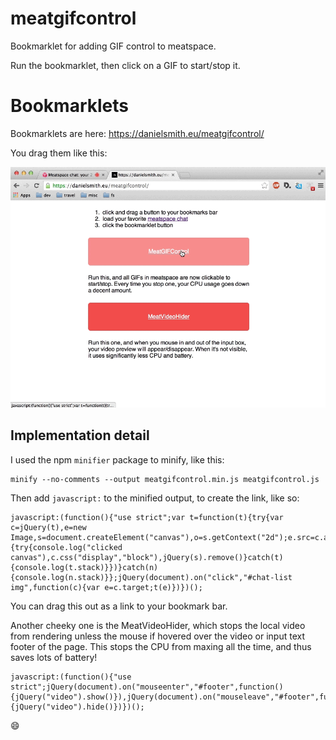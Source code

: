 # meatgifcontrol

Bookmarklet for adding GIF control to meatspace.

Run the bookmarklet, then click on a GIF to start/stop it.

# Bookmarklets

Bookmarklets are here:
https://danielsmith.eu/meatgifcontrol/

You drag them like this:

![Image of dragging the bookmarks](bookmarklet-drag.gif)


## Implementation detail

I used the npm `minifier` package to minify, like this:

    minify --no-comments --output meatgifcontrol.min.js meatgifcontrol.js

Then add `javascript:` to the minified output, to create the link, like so:

    javascript:(function(){"use strict";var t=function(t){try{var c=jQuery(t),e=new Image,s=document.createElement("canvas"),o=s.getContext("2d");e.src=c.attr("src"),s.width=e.width,s.height=e.height,o.drawImage(e,0,0),jQuery(s).insertAfter(c),jQuery(s).css("position","absolute"),jQuery(s).css("top","0px"),jQuery(s).css("left","18px"),c.css("display","none"),jQuery(s).click(function(){try{console.log("clicked canvas"),c.css("display","block"),jQuery(s).remove()}catch(t){console.log(t.stack)}})}catch(n){console.log(n.stack)}};jQuery(document).on("click","#chat-list img",function(c){var e=c.target;t(e)})})();

You can drag this out as a link to your bookmark bar.

Another cheeky one is the MeatVideoHider, which stops the local video from rendering unless the mouse if hovered over the video or input text footer of the page. This stops the CPU from maxing all the time, and thus saves lots of battery!

    javascript:(function(){"use strict";jQuery(document).on("mouseenter","#footer",function(){jQuery("video").show()}),jQuery(document).on("mouseleave","#footer",function(){jQuery("video").hide()})})();

😄


